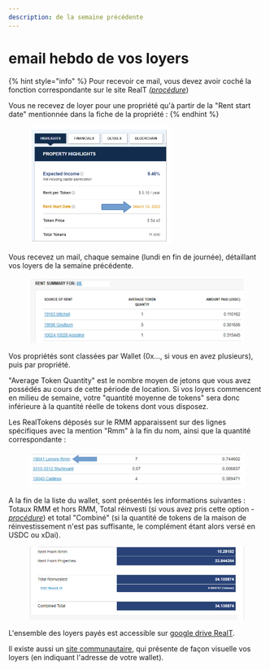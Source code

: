 ```yaml
---
description: de la semaine précédente
---
```


# email hebdo de vos loyers

{% hint style="info" %}
Pour recevoir ce mail, vous devez avoir coché la fonction correspondante sur le site RealT _(_[_procédure_](../parametrage-realt.md))

Vous ne recevez de loyer pour une propriété qu'à partir de la "Rent start date" mentionnée dans la fiche de la propriété :&#x20;
{% endhint %}

<figure><img src="../../../.gitbook/assets/image (45).png" alt=""><figcaption></figcaption></figure>



Vous recevez un mail, chaque semaine (lundi en fin de journée), détaillant vos loyers de la semaine précédente.

<figure><img src="../../../.gitbook/assets/image (73).png" alt=""><figcaption></figcaption></figure>

Vos propriétés sont classées par Wallet (0x..., si vous en avez plusieurs), puis par propriété.

"Average Token Quantity" est le nombre moyen de jetons que vous avez possédés au cours de cette période de location. Si vos loyers commencent en milieu de semaine, votre "quantité moyenne de tokens" sera donc inférieure à la quantité réelle de tokens dont vous disposez.

Les RealTokens déposés sur le RMM apparaissent sur des lignes spécifiques avec la mention "Rmm" à la fin du nom, ainsi que la quantité correspondante :&#x20;

<figure><img src="../../../.gitbook/assets/image (118).png" alt=""><figcaption></figcaption></figure>

A la fin de la liste du wallet, sont présentés les informations suivantes : Totaux RMM et hors RMM, Total réinvesti (si vous avez pris cette option - [_procédure_](../maison-de-reinvestissement.md)) et total "Combiné" (si la quantité de tokens de la maison de réinvestissement n'est pas suffisante, le complément étant alors versé en USDC ou xDai).

<figure><img src="../../../.gitbook/assets/image (120).png" alt=""><figcaption></figcaption></figure>

L'ensemble des loyers payés est accessible sur [google drive RealT](https://drive.google.com/drive/folders/1hmlw04fNhj-1nN0S493fheLzcZOLai\_G).&#x20;

Il existe aussi un [site communautaire](https://ehpst.duckdns.org/realt\_rent\_tracker/holder), qui présente de façon visuelle vos loyers (en indiquant l'adresse de votre wallet).\
&#x20;      &#x20;


